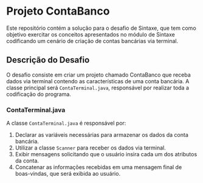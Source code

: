 # Projeto ContaBanco

Este repositório contém a solução para o desafio de Sintaxe, que tem como objetivo exercitar os conceitos apresentados no módulo de Sintaxe codificando um cenário de criação de contas bancárias via terminal.

## Descrição do Desafio

O desafio consiste em criar um projeto chamado ContaBanco que receba dados via terminal contendo as características de uma conta bancária. A classe principal será `ContaTerminal.java`, responsável por realizar toda a codificação do programa.

### ContaTerminal.java

A classe `ContaTerminal.java` é responsável por:

1. Declarar as variáveis necessárias para armazenar os dados da conta bancária.
2. Utilizar a classe `Scanner` para receber os dados via terminal.
3. Exibir mensagens solicitando que o usuário insira cada um dos atributos da conta.
4. Concatenar as informações recebidas em uma mensagem final de boas-vindas, que será exibida ao usuário.


